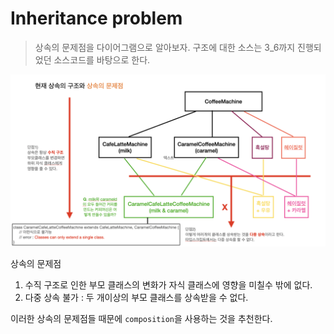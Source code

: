 # Inheritance problem

> 상속의 문제점을 다이어그램으로 알아보자. 구조에 대한 소스는 3_6까지 진행되었던 소스코드를 바탕으로 한다.

![Inheritance problem](../screenshots/inheritance_problem.png)

상속의 문제점

1. 수직 구조로 인한 부모 클래스의 변화가 자식 클래스에 영향을 미칠수 밖에 없다.
2. 다중 상속 불가 : 두 개이상의 부모 클래스를 상속받을 수 없다.

이러한 상속의 문제점들 때문에 `composition`을 사용하는 것을 추천한다.
